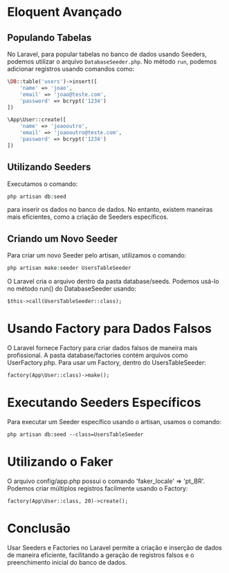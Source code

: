 # Eloquent Avançado

## Populando Tabelas

No Laravel, para popular tabelas no banco de dados usando Seeders, podemos utilizar o arquivo `DatabaseSeeder.php`. No método `run`, podemos adicionar registros usando comandos como:

```php
\DB::table('users')->insert([
    'name' => 'joao',
    'email' => 'joao@teste.com',
    'password' => bcrypt('1234')
])

\App\User::create([
    'name' => 'joaooutro',
    'email' => 'joaooutro@teste.com',
    'password' => bcrypt('1234')
])

```
## Utilizando Seeders

Executamos o comando:
```php
php artisan db:seed
```
para inserir os dados no banco de dados. No entanto, existem maneiras mais eficientes, como a criação de Seeders específicos.

## Criando um Novo Seeder
Para criar um novo Seeder pelo artisan, utilizamos o comando:

```php
php artisan make:seeder UsersTableSeeder

```

O Laravel cria o arquivo dentro da pasta database/seeds. Podemos usá-lo no método run() do DatabaseSeeder usando:

```
$this->call(UsersTableSeeder::class);
```

# Usando Factory para Dados Falsos
O Laravel fornece Factory para criar dados falsos de maneira mais profissional. A pasta database/factories contém arquivos como UserFactory.php. Para usar um Factory, dentro do UsersTableSeeder:

```
factory(App\User::class)->make();
```

# Executando Seeders Específicos
Para executar um Seeder específico usando o artisan, usamos o comando:

```
php artisan db:seed --class=UsersTableSeeder
```

# Utilizando o Faker
O arquivo config/app.php possui o comando 'faker_locale' => 'pt_BR'. Podemos criar múltiplos registros facilmente usando o Factory:

```
factory(App\User::class, 20)->create();
```

# Conclusão
Usar Seeders e Factories no Laravel permite a criação e inserção de dados de maneira eficiente, facilitando a geração de registros falsos e o preenchimento inicial do banco de dados.